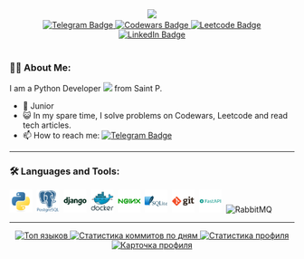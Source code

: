 <div align="center">
  <img src="https://ltdfoto.ru/images/2024/07/22/BEZ-NAZVANIY-3.png" width="200"/>
  <div id="badges">
    <a href="https://t.me/Anr1494">
      <img src="https://img.shields.io/badge/Telegram-blue?style=for-the-badge&logo=Telegram" alt="Telegram Badge"/>
    </a>
    <a href="https://www.codewars.com/users/lan2828">
      <img src="https://img.shields.io/badge/Codewars-red?style=for-the-badge&logo=codewars&logoColor=black&labelColor=red&color=white" alt="Codewars Badge"/>
    </a>
    <a href="https://leetcode.com/Lana_Remenyuk/">
      <img src="https://img.shields.io/badge/Leetcode-yellow?style=for-the-badge&logo=Leetcode&color=white" alt="Leetcode Badge"/>
    </a>
    <a href="https://ru.linkedin.com/in/lana-remenyuk-38479a26a">
      <img src="https://img.shields.io/badge/LinkedIn-blue?style=for-the-badge&logo=linkedin&logoColor=white" alt="LinkedIn Badge"/>
    </a>
  </div>
  <img src="https://komarev.com/ghpvc/?username=LanaRemenyuk&style=flat-square&color=blue" alt=""/>
</div>

### :woman_technologist: About Me:

I am a Python Developer <img src="https://media.giphy.com/media/KAq5w47R9rmTuvWOWa/giphy.gif" width="30"> from Saint P.

- :snake: Junior 
- :smiley_cat: In my spare time, I solve problems on Codewars, Leetcode and read tech articles.
- :mailbox: How to reach me: [![Telegram Badge](https://img.shields.io/badge/Telegram-blue?style=for-the-badge&logo=Telegram)](https://t.me/Anr1494)

---

### :hammer_and_wrench: Languages and Tools:

<div>
  <img src="https://raw.githubusercontent.com/devicons/devicon/55609aa5bd817ff167afce0d965585c92040787a/icons/python/python-original.svg" title="Python" alt="Python" width="40" height="40"/>&nbsp;
  <img src="https://raw.githubusercontent.com/devicons/devicon/55609aa5bd817ff167afce0d965585c92040787a/icons/postgresql/postgresql-plain-wordmark.svg" title="PostgreSQL" alt="PostgreSQL" width="40" height="40"/>&nbsp;
  <img src="https://raw.githubusercontent.com/devicons/devicon/55609aa5bd817ff167afce0d965585c92040787a/icons/django/django-plain-wordmark.svg" title="Django" alt="Django" width="40" height="40"/>&nbsp;
  <img src="https://raw.githubusercontent.com/devicons/devicon/55609aa5bd817ff167afce0d965585c92040787a/icons/docker/docker-original-wordmark.svg" title="Docker" alt="Docker" width="40" height="40"/>&nbsp;
  <img src="https://raw.githubusercontent.com/devicons/devicon/55609aa5bd817ff167afce0d965585c92040787a/icons/nginx/nginx-original.svg" title="Nginx" alt="Nginx" width="40" height="40"/>&nbsp;
  <img src="https://raw.githubusercontent.com/devicons/devicon/55609aa5bd817ff167afce0d965585c92040787a/icons/sqlite/sqlite-original-wordmark.svg" title="SQLite" alt="SQLite" width="40" height="40"/>&nbsp;
  <img src="https://github.com/devicons/devicon/blob/master/icons/git/git-original-wordmark.svg" title="Git" alt="Git" width="40" height="40"/>&nbsp;
  <img src="https://raw.githubusercontent.com/devicons/devicon/55609aa5bd817ff167afce0d965585c92040787a/icons/fastapi/fastapi-plain-wordmark.svg" title="FastAPI" alt="FastAPI" width="40" height="40"/>&nbsp
  <img src="https://cdn.worldvectorlogo.com/logos/rabbitmq.svg" title="RabbitMQ" alt="RabbitMQ" width="40" height="40"/>&nbsp;
</div>

---

<div align="center">


<div align="center">
<a href="https://github.com/LanaRemenyuk/github-readme-stats">
<img src="https://github-readme-stats.vercel.app/api/top-langs/?username=LanaRemenyuk&layout=compact&theme=tokyonight" alt="Топ языков", height="200">
</a>
<a href="#">
<img src="https://github-profile-summary-cards.vercel.app/api/cards/productive-time?username=LanaRemenyuk&theme=tokyonight" alt="Статистика коммитов по дням">
</a>
<a href="#">
<img src="https://github-profile-summary-cards.vercel.app/api/cards/stats?username=LanaRemenyuk&theme=tokyonight" alt="Статистика профиля", width="700">
</a>
<br>
<a href="#">
<img src="https://github-profile-summary-cards.vercel.app/api/cards/profile-details?username=LanaRemenyuk&theme=tokyonight" alt="Карточка профиля">
</a>
<br>
</div>
